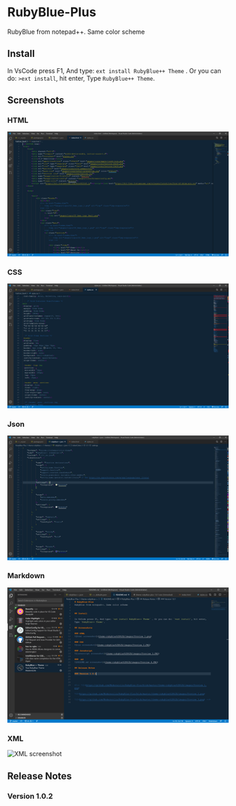 # RubyBlue-Plus
RubyBlue from notepad++. Same color scheme


## Install

In VsCode press F1, And type: `ext install RubyBlue++ Theme` . Or you can do: `>ext install`, hit enter, Type `RubyBlue++ Theme`.

## Screenshots

### HTML
![html screenshot](theme-rubyblue%2B%2B/images/Preview_1.png)

### CSS
![css screenshot](theme-rubyblue%2B%2B/images/Preview_2.PNG)

### Json
![javascript screenshot](theme-rubyblue%2B%2B/images/Preview_3.PNG)

### Markdown
![README.md screenshot](theme-rubyblue%2B%2B/images/Preview_4.PNG)

### XML
![XML screenshot](theme-rubyblue%2B%2B/images/Preview_5.PNG)

## Release Notes

### Version 1.0.2



<!-- ![](https://github.com/Moderncolin/RubyBlue-Plus/blob/master/theme-rubyblue%2B%2B/images/Preview_1.png)

![](https://github.com/Moderncolin/RubyBlue-Plus/blob/master/theme-rubyblue%2B%2B/images/Preview_2.png)

![](https://github.com/Moderncolin/RubyBlue-Plus/blob/master/theme-rubyblue%2B%2B/images/Preview_3.png) -->
